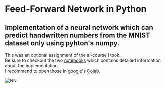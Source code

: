 # Feed-Forward Network in Python
## Implementation of a neural network which can predict handwritten numbers from the MNIST dataset only using pyhton's numpy.
This was an optional assignment of the ai-course i took. <br>
Be sure to checkout the two <a href="Neural_network.ipynb">notebooks</a> which contains detailed information about the implementation. <br>
I recommend to open those in google's <a href="https://colab.research.google.com/">Colab</a>.


![NN](https://user-images.githubusercontent.com/73897941/173586908-0863463c-2fd9-4360-9fbd-57bc31342205.gif)
